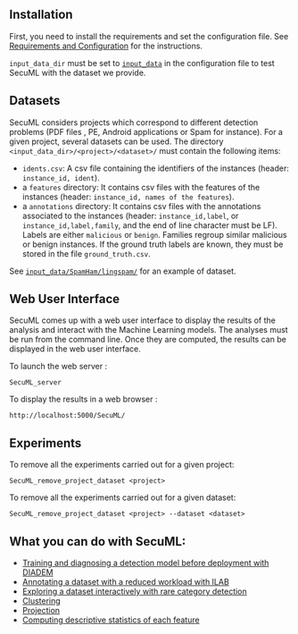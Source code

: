 ## Installation

First, you need to install the requirements and set the configuration file.
See [Requirements and Configuration](/doc/requirements_configuration.md) for the instructions.

`input_data_dir` must be set to [`input_data`](/input_data) in the configuration file to test SecuML with the dataset we provide.

## Datasets
SecuML considers projects which correspond to different detection problems (PDF files , PE, Android applications or Spam for instance).
For a given project, several datasets can be used.
The directory `<input_data_dir>/<project>/<dataset>/` must contain the following items:

* `idents.csv`: A csv file containing the identifiers of the instances (header: `instance_id, ident`).
* a `features` directory: It contains csv files with the features of the instances (header: `instance_id, names of the features`).
* a `annotations` directory: It contains csv files with the annotations associated to the instances (header: `instance_id,label`, or `instance_id,label,family`, and the end of line character must be LF).
Labels are either `malicious` or `benign`.  Families regroup similar malicious or benign instances.
If the ground truth labels are known, they must be stored in the file `ground_truth.csv`.

See [`input_data/SpamHam/lingspam/`](/input_data/SpamHam/lingspam/) for an example of dataset.


## Web User Interface
SecuML comes up with a web user interface to display the results of the analysis and interact with the Machine Learning models.
The analyses must be run from the command line. Once they are computed, the results can be displayed in the web user interface.

To launch the web server :

    SecuML_server

To display the results in a web browser :

    http://localhost:5000/SecuML/


## Experiments

To remove all the experiments carried out for a given project:

    SecuML_remove_project_dataset <project>

To remove all the experiments carried out for a given dataset:

    SecuML_remove_project_dataset <project> --dataset <dataset>


## What you can do with SecuML:
* [Training and diagnosing a detection model before deployment with DIADEM](/doc/DIADEM.md)
* [Annotating a dataset with a reduced workload with ILAB](/doc/ILAB.md)
* [Exploring a dataset interactively with rare category detection](/doc/rare_category_detection.md)
* [Clustering](/doc/clustering.md)
* [Projection](/doc/projection.md)
* [Computing descriptive statistics of each feature](/doc/stats.md)
